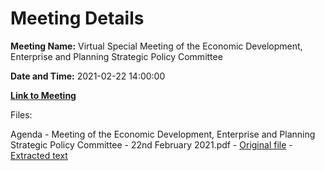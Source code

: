 # Meeting Details

**Meeting Name:** Virtual Special Meeting of the Economic Development, Enterprise and Planning Strategic Policy Committee

**Date and Time:** 2021-02-22 14:00:00

**[Link to Meeting](https://www.limerick.ie/council/whats-on/special-meeting-economic-development-enterprise-and-planning-strategic-policy-2)**

Files: 

Agenda - Meeting of the Economic Development, Enterprise and Planning Strategic Policy Committee - 22nd February 2021.pdf - [Original file](https://www.limerick.ie/sites/default/files/media/documents/2021-02/agenda-of-spc-mtg-22nd-feb-20211.pdf) - [Extracted text](./Agenda%20-%C2%A0Meeting%20of%20the%20Economic%20Development%2C%20Enterprise%20and%20Planning%20Strategic%20Policy%20Committee%20-%2022nd%20February%202021.md)

